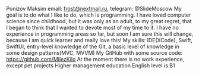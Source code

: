 Ponizov Maksim 
email: frost@nextmail.ru, telegram: @SlideMoscow 
My goal is to do what I like to do, which is programming. I have loved computer science since childhood, but it was only as an adult, to my great regret, that I began to think that I wanted to devote most of my time to it. I have no experience in programming areas so far, but soon I am sure this will change, because I am quick learner and really love this! 
My skills: IDE(XCode), Swift, SwiftUI, entry-level knowledge of the Git, a basic level of knowledge in some design patterns(MVC, MVVM) 
My GitHub with some source code: https://github.com/MilezKilo 
At the moment there is no work experience, except pet projects 
Higher management education 
English level is B1
